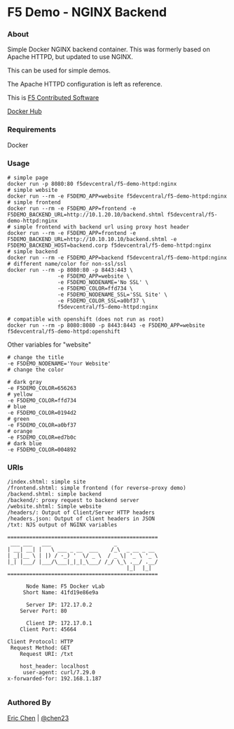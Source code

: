 F5 Demo - NGINX Backend
=======================

### About

Simple Docker NGINX backend container.  This was formerly based on Apache HTTPD, but updated to use NGINX. 

This can be used for simple demos.

The Apache HTTPD configuration is left as reference.

This is [F5 Contributed Software](https://support.f5.com/csp/article/K80012344)

[Docker Hub](https://hub.docker.com/r/f5devcentral/f5-demo-httpd/)

### Requirements
   Docker 

### Usage

```
# simple page
docker run -p 8080:80 f5devcentral/f5-demo-httpd:nginx
# simple website
docker run --rm -e F5DEMO_APP=website f5devcentral/f5-demo-httpd:nginx
# simple frontend
docker run --rm -e F5DEMO_APP=frontend -e F5DEMO_BACKEND_URL=http://10.1.20.10/backend.shtml f5devcentral/f5-demo-httpd:nginx
# simple frontend with backend url using proxy host header
docker run --rm -e F5DEMO_APP=frontend -e F5DEMO_BACKEND_URL=http://10.10.10.10/backend.shtml -e F5DEMO_BACKEND_HOST=backend.corp f5devcentral/f5-demo-httpd:nginx
# simple backend
docker run --rm -e F5DEMO_APP=backend f5devcentral/f5-demo-httpd:nginx
# different name/color for non-ssl/ssl
docker run --rm -p 8080:80 -p 8443:443 \
                -e F5DEMO_APP=website \
                -e F5DEMO_NODENAME='No SSL' \
                -e F5DEMO_COLOR=ffd734 \
                -e F5DEMO_NODENAME_SSL='SSL Site' \
                -e F5DEMO_COLOR_SSL=a0bf37 \
                f5devcentral/f5-demo-httpd:nginx

# compatible with openshift (does not run as root)
docker run --rm -p 8080:8080 -p 8443:8443 -e F5DEMO_APP=website f5devcentral/f5-demo-httpd:openshift
```

Other variables for "website"

```
# change the title
-e F5DEMO_NODENAME='Your Website'
# change the color

# dark gray
-e F5DEMO_COLOR=656263
# yellow
-e F5DEMO_COLOR=ffd734
# blue
-e F5DEMO_COLOR=0194d2
# green
-e F5DEMO_COLOR=a0bf37
# orange
-e F5DEMO_COLOR=ed7b0c
# dark blue
-e F5DEMO_COLOR=004892
```

### URIs

```
/index.shtml: simple site
/frontend.shtml: simple frontend (for reverse-proxy demo)
/backend.shtml: simple backend
/backend/: proxy request to backend server
/website.shtml: Simple website
/headers/: Output of Client/Server HTTP headers
/headers.json: Output of client headers in JSON
/txt: NJS output of NGINX variables

================================================
 ___ ___   ___                    _
| __| __| |   \ ___ _ __  ___    /_\  _ __ _ __
| _||__ \ | |) / -_) '  \/ _ \  / _ \| '_ \ '_ \
|_| |___/ |___/\___|_|_|_\___/ /_/ \_\ .__/ .__/
                                      |_|  |_|
================================================

      Node Name: F5 Docker vLab
     Short Name: 41fd19e86e9a

      Server IP: 172.17.0.2
    Server Port: 80

      Client IP: 172.17.0.1
    Client Port: 45664

Client Protocol: HTTP
 Request Method: GET
    Request URI: /txt

    host_header: localhost
     user-agent: curl/7.29.0
x-forwarded-for: 192.168.1.187


```

### Authored By

[Eric Chen](https://devcentral.f5.com/s/profile/0051T000008tz2AQAQ) | [@chen23](https://github.com/chen23)
